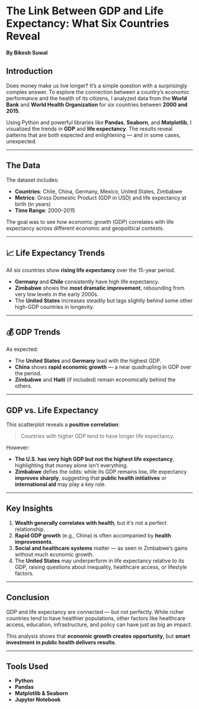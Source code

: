# The Link Between GDP and Life Expectancy: What Six Countries Reveal

**By Bikesh Suwal**

## Introduction

Does money make us live longer? It’s a simple question with a surprisingly complex answer. To explore the connection between a country’s economic performance and the health of its citizens, I analyzed data from the **World Bank** and **World Health Organization** for six countries between **2000 and 2015**.

Using Python and powerful libraries like **Pandas**, **Seaborn**, and **Matplotlib**, I visualized the trends in **GDP** and **life expectancy**. The results reveal patterns that are both expected and enlightening — and in some cases, unexpected.

---

## The Data

The dataset includes:

* **Countries**: Chile, China, Germany, Mexico, United States, Zimbabwe
* **Metrics**: Gross Domestic Product (GDP in USD) and life expectancy at birth (in years)
* **Time Range**: 2000–2015

The goal was to see how economic growth (GDP) correlates with life expectancy across different economic and geopolitical contexts.

---

## 📈 Life Expectancy Trends

All six countries show **rising life expectancy** over the 15-year period.

* **Germany** and **Chile** consistently have high life expectancy.
* **Zimbabwe** shows the **most dramatic improvement**, rebounding from very low levels in the early 2000s.
* The **United States** increases steadily but lags slightly behind some other high-GDP countries in longevity.

---

## 💰 GDP Trends

As expected:

* The **United States** and **Germany** lead with the highest GDP.
* **China** shows **rapid economic growth** — a near quadrupling in GDP over the period.
* **Zimbabwe** and **Haiti** (if included) remain economically behind the others.

---

##  GDP vs. Life Expectancy

This scatterplot reveals a **positive correlation**:

> Countries with higher GDP tend to have longer life expectancy.

However:

* **The U.S. has very high GDP but not the highest life expectancy**, highlighting that money alone isn't everything.
* **Zimbabwe** defies the odds: while its GDP remains low, life expectancy **improves sharply**, suggesting that **public health initiatives** or **international aid** may play a key role.

---

## Key Insights

1. **Wealth generally correlates with health**, but it's not a perfect relationship.
2. **Rapid GDP growth** (e.g., China) is often accompanied by **health improvements**.
3. **Social and healthcare systems** matter — as seen in Zimbabwe’s gains without much economic growth.
4. The **United States** may underperform in life expectancy relative to its GDP, raising questions about inequality, healthcare access, or lifestyle factors.

---

## Conclusion

GDP and life expectancy are connected — but not perfectly. While richer countries tend to have healthier populations, other factors like healthcare access, education, infrastructure, and policy can have just as big an impact.

This analysis shows that **economic growth creates opportunity**, but **smart investment in public health delivers results**.

---

## Tools Used

* **Python**
* **Pandas**
* **Matplotlib & Seaborn**
* **Jupyter Notebook**

